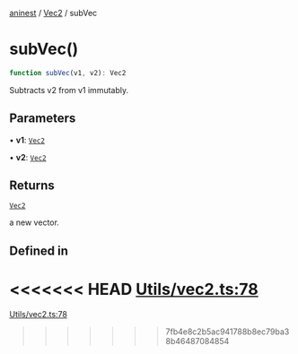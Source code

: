 [aninest](../../index.md) / [Vec2](../index.md) / subVec

# subVec()

```ts
function subVec(v1, v2): Vec2
```

Subtracts v2 from v1 immutably.

## Parameters

• **v1**: [`Vec2`](../type-aliases/Vec2.md)

• **v2**: [`Vec2`](../type-aliases/Vec2.md)

## Returns

[`Vec2`](../type-aliases/Vec2.md)

a new vector.

## Defined in

<<<<<<< HEAD
[Utils/vec2.ts:78](https://github.com/zphrs/aninest/tree//core/src/Utils/vec2.ts#L78)
=======
[Utils/vec2.ts:78](https://github.com/zphrs/aninest/blob/37209a6/src/Utils/vec2.ts#L78)
>>>>>>> 7fb4e8c2b5ac941788b8ec79ba38b46487084854
